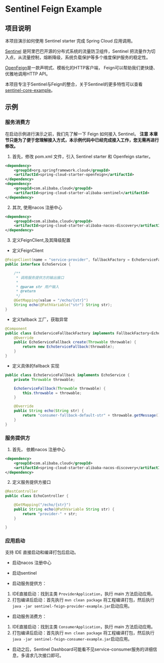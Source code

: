 # Sentinel Feign Example

## 项目说明

本项目演示如何使用 Sentinel starter 完成 Spring Cloud 应用调用。

[Sentinel](https://github.com/alibaba/Sentinel) 是阿里巴巴开源的分布式系统的流量防卫组件，Sentinel
把流量作为切入点，从流量控制，熔断降级，系统负载保护等多个维度保护服务的稳定性。

[OpenFeign](https://github.com/spring-cloud/spring-cloud-openfeign)是一款声明式、模板化的HTTP客户端，
Feign可以帮助我们更快捷、优雅地调用HTTP API。

本项目专注于Sentinel与Feign的整合，关于Sentinel的更多特性可以查看[sentinel-core-example](https://github.com/alibaba/spring-cloud-alibaba/tree/2021.x/spring-cloud-alibaba-examples/sentinel-example/sentinel-core-example)。

## 示例

### 服务消费方

在启动示例进行演示之前，我们先了解一下 Feign 如何接入 Sentinel。
**注意 本章节只是为了便于您理解接入方式，本示例代码中已经完成接入工作，您无需再进行修改。**

1. 首先，修改 pom.xml 文件，引入 Sentinel starter 和 Openfeign starter。

```xml
<dependency>
    <groupId>org.springframework.cloud</groupId>
    <artifactId>spring-cloud-starter-openfeign</artifactId>
</dependency>
<dependency>
    <groupId>com.alibaba.cloud</groupId>
    <artifactId>spring-cloud-starter-alibaba-sentinel</artifactId>
</dependency>
```

2. 其次, 使用nacos 注册中心

```xml
<dependency>
    <groupId>com.alibaba.cloud</groupId>
    <artifactId>spring-cloud-starter-alibaba-nacos-discovery</artifactId>
</dependency>
```

3. 定义FeignClient,及其降级配置

- 定义FeignClient

```java
@FeignClient(name = "service-provider", fallbackFactory = EchoServiceFallbackFactory.class)
public interface EchoService {

    /**
     * 调用服务提供方的输出接口
     *
     * @param str 用户输入
     * @return
     */
    @GetMapping(value = "/echo/{str}")
    String echo(@PathVariable("str") String str);
}
```

- 定义fallback 工厂，获取异常

```java
@Component
public class EchoServiceFallbackFactory implements FallbackFactory<EchoServiceFallback> {
    @Override
    public EchoServiceFallback create(Throwable throwable) {
        return new EchoServiceFallback(throwable);
    }
}
```

- 定义具体的fallback 实现

```java
public class EchoServiceFallback implements EchoService {
    private Throwable throwable;

    EchoServiceFallback(Throwable throwable) {
        this.throwable = throwable;
    }

    @Override
    public String echo(String str) {
        return "consumer-fallback-default-str" + throwable.getMessage();
    }
}
```

### 服务提供方

1. 首先， 依赖nacos 注册中心

```xml
<dependency>
    <groupId>com.alibaba.cloud</groupId>
    <artifactId>spring-cloud-starter-alibaba-nacos-discovery</artifactId>
</dependency>
```

2. 定义服务提供方接口

```java
@RestController
public class EchoController {

    @GetMapping("/echo/{str}")
    public String echo(@PathVariable String str) {
        return "provider-" + str;
    }

}
```

### 应用启动

支持 IDE 直接启动和编译打包后启动。

- 启动nacos 注册中心

- 启动sentinel

- 启动服务提供方：

1. IDE直接启动：找到主类 `ProviderApplication`，执行 main 方法启动应用。
2. 打包编译后启动：首先执行 `mvn clean package`
   将工程编译打包，然后执行 `java -jar sentinel-feign-provider-example.jar`启动应用。

- 启动服务消费方：

1. IDE直接启动：找到主类 `ConsumerApplication`，执行 main 方法启动应用。
2. 打包编译后启动：首先执行 `mvn clean package`
   将工程编译打包，然后执行 `java -jar sentinel-feign-consumer-example.jar`启动应用。

- 启动之后，Sentinel Dashboard可能看不见service-consumer服务的详细信息，多请求几次接口即可。
